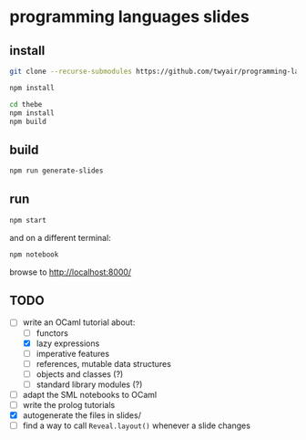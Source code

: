 # programming languages slides

## install

```bash
git clone --recurse-submodules https://github.com/twyair/programming-languages-slides

npm install

cd thebe
npm install
npm build
```

## build

```bash
npm run generate-slides
```

## run

```bash
npm start
```

and on a different terminal:

```bash
npm notebook
```

browse to <http://localhost:8000/>

## TODO

- [ ] write an OCaml tutorial about:
  - [ ] functors
  - [X] lazy expressions
  - [ ] imperative features
  - [ ] references, mutable data structures
  - [ ] objects and classes (?)
  - [ ] standard library modules (?)
- [ ] adapt the SML notebooks to OCaml
- [ ] write the prolog tutorials
- [X] autogenerate the files in slides/
- [ ] find a way to call `Reveal.layout()` whenever a slide changes
